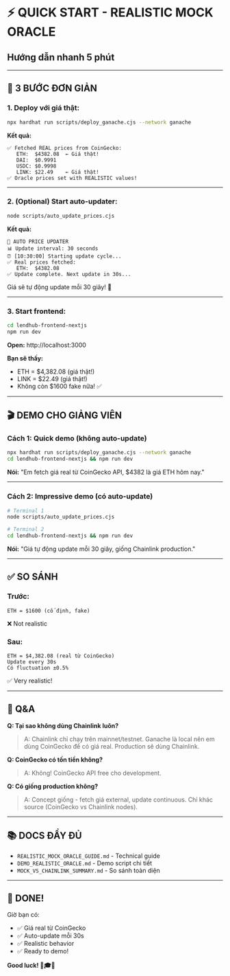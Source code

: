 # ⚡ QUICK START - REALISTIC MOCK ORACLE

## Hướng dẫn nhanh 5 phút

---

## 🚀 **3 BƯỚC ĐƠN GIẢN**

### **1. Deploy với giá thật:**
```bash
npx hardhat run scripts/deploy_ganache.cjs --network ganache
```

**Kết quả:**
```
✅ Fetched REAL prices from CoinGecko:
   ETH:  $4382.08  ← Giá thật!
   DAI:  $0.9991
   USDC: $0.9998
   LINK: $22.49    ← Giá thật!
✅ Oracle prices set with REALISTIC values!
```

---

### **2. (Optional) Start auto-updater:**
```bash
node scripts/auto_update_prices.cjs
```

**Kết quả:**
```
🤖 AUTO PRICE UPDATER
📊 Update interval: 30 seconds
⏰ [10:30:00] Starting update cycle...
✅ Real prices fetched:
   ETH:  $4382.08
✅ Update complete. Next update in 30s...
```

Giá sẽ tự động update mỗi 30 giây! 🔄

---

### **3. Start frontend:**
```bash
cd lendhub-frontend-nextjs
npm run dev
```

**Open:** http://localhost:3000

**Bạn sẽ thấy:**
- ETH = $4,382.08 (giá thật!)
- LINK = $22.49 (giá thật!)
- Không còn $1600 fake nữa! ✅

---

## 🎬 **DEMO CHO GIẢNG VIÊN**

### **Cách 1: Quick demo (không auto-update)**
```bash
npx hardhat run scripts/deploy_ganache.cjs --network ganache
cd lendhub-frontend-nextjs && npm run dev
```

**Nói:** "Em fetch giá real từ CoinGecko API, $4382 là giá ETH hôm nay."

---

### **Cách 2: Impressive demo (có auto-update)**
```bash
# Terminal 1
node scripts/auto_update_prices.cjs

# Terminal 2
cd lendhub-frontend-nextjs && npm run dev
```

**Nói:** "Giá tự động update mỗi 30 giây, giống Chainlink production."

---

## ✅ **SO SÁNH**

### **Trước:**
```
ETH = $1600 (cố định, fake)
```
❌ Not realistic

### **Sau:**
```
ETH = $4,382.08 (real từ CoinGecko)
Update every 30s
Có fluctuation ±0.5%
```
✅ Very realistic!

---

## 🎯 **Q&A**

**Q: Tại sao không dùng Chainlink luôn?**
> A: Chainlink chỉ chạy trên mainnet/testnet. Ganache là local nên em dùng CoinGecko để có giá real. Production sẽ dùng Chainlink.

**Q: CoinGecko có tốn tiền không?**
> A: Không! CoinGecko API free cho development.

**Q: Có giống production không?**
> A: Concept giống - fetch giá external, update continuous. Chỉ khác source (CoinGecko vs Chainlink nodes).

---

## 📚 **DOCS ĐẦY ĐỦ**

- `REALISTIC_MOCK_ORACLE_GUIDE.md` - Technical guide
- `DEMO_REALISTIC_ORACLE.md` - Demo script chi tiết
- `MOCK_VS_CHAINLINK_SUMMARY.md` - So sánh toàn diện

---

## 🎉 **DONE!**

Giờ bạn có:
- ✅ Giá real từ CoinGecko
- ✅ Auto-update mỗi 30s
- ✅ Realistic behavior
- ✅ Ready to demo!

**Good luck! 🚀🎓✨**

